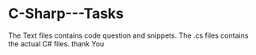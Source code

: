 # C-Sharp---Tasks

The Text files contains code question and snippets.
The .cs files contains the actual C# files.
thank You
